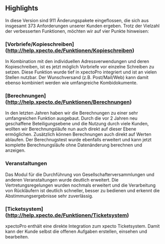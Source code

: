 ## Highlights

In diese Version sind 911 Änderungspakete eingeflossen, die sich aus insgesamt 373 Anforderungen unserer Kunden ergeben.
Trotz der Vielzahl der verbesserten Funktionen, möchten wir auf vier Punkte hinweisen:

### [Vorbriefe/Kopieschreiben] (http://help.xpecto.de/Funktionen/Kopieschreiben)

In Kombination mit den individuellen Adressverwendungen und deren Kopieschreiben, ist es jetzt möglich Vorbriefe vor einzelne Schreiben zu setzen. Diese Funktion wurde tief in xpectoPro integriert und ist an vielen Stellen nutzbar. Der Wunschversand (z.B. Post/Mail/Web) kann damit ebenso kombiniert werden wie umfangreiche Kombidokumente.

### [Berechnungen] (http://help.xpecto.de/Funktionen/Berechnungen)

In den letzten Jahren haben wir die Berechnungen zu einer sehr umfangreichen Funktion ausgebaut. Durch die vor 2 Jahren neu geschaffene Beteiligungsebene und die Nutzung durch viele Kunden, wollten wir Berechnungsläufe nun auch direkt auf dieser Ebene ermöglichen. Zusätzlich können Berechnungen auch direkt auf Werten ablaufen. Der Berechnugstest wurde ebenfalls erweitert und kann jetzt komplette Berechnungsläufe ohne Datenänderung berechnen und anzeigen.

### Veranstaltungen 

Das Modul für die Durchführung von Gesellschafterversammlungen und anderen Veranstaltungen wurde deutlich erweitert. Die Vertretungsregelungen wurden nochmals erweitert und die Verarbeitung von Rückläufern ist deutlich schneller, besser zu bedienen und erkennt die Abstimmungsergebnisse sehr zuverlässig.

### [Ticketsystem] (http://help.xpecto.de/Funktionen/Ticketsystem)

xpectoPro enthält eine direkte Integration zum xpecto Ticketsystem. Damit kann der Kunde selbst die offenen Aufgaben erstellen, einsehen und bearbeiten. 
